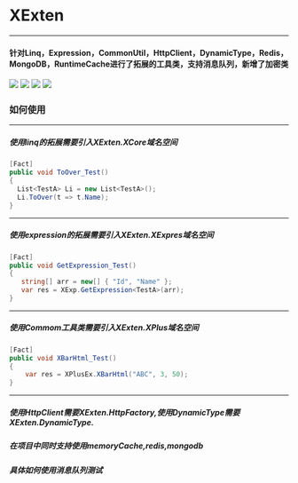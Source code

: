 # XExten
--------------
#### 针对Linq，Expression，CommonUtil，HttpClient，DynamicType，Redis，MongoDB，RuntimeCache进行了拓展的工具类，支持消息队列，新增了加密类
[![](https://img.shields.io/badge/build-success-brightgreen.svg)](https://github.com/EmilyEdna/XExten)
[![](https://img.shields.io/badge/nuget-v2.2.0.6-blue.svg)](https://www.nuget.org/packages/XExten/2.2.0.6)
![](https://img.shields.io/badge/support-Net461-blue.svg)
![](https://img.shields.io/badge/support-NetStandard2.1-blue.svg)
### 如何使用
--------------
##### 使用linq的拓展需要引入XExten.XCore域名空间
``` c#
[Fact]
public void ToOver_Test()
{
  List<TestA> Li = new List<TestA>();
  Li.ToOver(t => t.Name);
}
```
--------------
##### 使用expression的拓展需要引入XExten.XExpres域名空间
```c#
[Fact]
public void GetExpression_Test()
{
   string[] arr = new[] { "Id", "Name" };
   var res = XExp.GetExpression<TestA>(arr);
}
```
--------------
##### 使用Commom工具类需要引入XExten.XPlus域名空间
```c#
[Fact]
public void XBarHtml_Test()
{
    var res = XPlusEx.XBarHtml("ABC", 3, 50);
}
```
--------------
##### 使用HttpClient需要XExten.HttpFactory,使用DynamicType需要XExten.DynamicType.
##### 在项目中同时支持使用memoryCache,redis,mongodb
##### 具体如何使用消息队列测试

